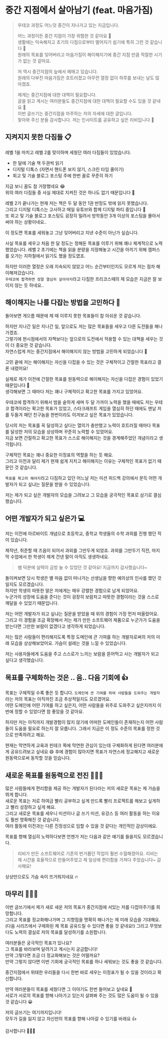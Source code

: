 # 중간 지점에서 살아남기 (feat. 마음가짐)


> 우테코 과정도 어느덧 중간이 지나가고 있는 지금입니다.
>
> 어느 과정이든 중간 지점이 가장 위험한 것 같아요 🤔  
> 생활에는 익숙해지고 초기의 다짐으로부터 멀어지기 쉽기에 특히 그런 것 같습니다 🥲  
> 원래의 목표를 잊어버리고 마음가짐이 해이해지기에 중간 지점 만큼 적절한 시기가 없는 것 같아요.
>
> 저 역시 중간지점의 늪에서 헤매고 있습니다.  
> 원래의 다부진 마음가짐은 흐트러졌고 아무런 열정 없이 하루를 보내는 날도 많아졌죠.
> 
> 제게는 중간지점에 대한 대책이 필요합니다.  
> 글을 읽고 계시는 여러분들도 중간지점에 대한 대책이 필요할 수도 있을 것 같네요 🤔  
> 이번 글쓰기는 중간지점을 마주하는 저의 자세에 대한 글입니다.  
> 찾아와 주신 분들 감사합니다. 저는 인사이트를 공유하고 싶은 리비입니다 🙌


## 지켜지지 못한 다짐들 📋
레벨 1을 마치고 레벨 2를 맞이하며 세웠던 여러 다짐들이 있었습니다.  

- 한 달에 기술 책 두권씩 읽기
- 디지털 디톡스 (자면서 핸드폰 보지 않기, 스크린 타임 줄이기)
- 회고 및 기술 블로그 포스팅 주에 한번 꼴로 꾸준히 하기

지금 보니 꿈도 참 거창했네요 😂  
위의 여러 다짐들 중 사실 제대로 지켜진 것은 하나도 없기 때문입니다 🥲  

레벨 2가 끝나가는 현재 저는 책은 두 달 동안 1권 반정도 밖에 읽지 못했습니다.  
그리고 디지털 디톡스는 고사하고 매일 유튜브와 함께 디지털 파티 중입니다 🎉   
또 회고 및 기술 블로그 포스팅도 굉장히 밀려서 방학동안 3개 이상의 포스팅을 몰아서 써야 하는 상황이네요..  

이 정도면 목표를 세워놓고 그냥 잊어버리고 지낸 수준이 아닌가 싶습니다.

사실 목표를 세우고 처음 한 달 정도는 정해둔 목표를 이루기 위해 꽤나 체계적으로 노력했었습니다.
레벨 2 초기에는 책을 읽을 분량을 지정해놓고 시간을 아끼기 위해 캠퍼스를 오가는 지하철에서 읽기도 했을 정도였죠.  

하지만 이러한 열정은 오래 지속되지 않았고 어느 순간부터인지도 모르게 저는 점차 해이해져갔습니다.  
`우테코에 합격하면 정말 열심히 살아야지`라고 다짐한 프리코스때의 제 모습은 지금은 잘 보이지 않는 듯 하네요..    


## 해이해지는 나를 다잡는 방법을 고민하다 🤔

돌아보면 게으름 때문에 제 때 이루지 못한 목표들이 참 아쉬운 것 같습니다.  

하지만 지나간 일은 지나간 일, 앞으로도 저는 많은 목표들을 세우고 다른 도전들을 해나가겠죠.   
그렇기에 현시점에서의 자책보다는 앞으로의 도전에서 적용할 수 있는 대책을 세우는 것이 더 중요한 것 같습니다.  
자연스럽게 저는 중간지점에서 해이해지지 않는 방법을 고민하게 되었습니다 🤔  

고민 끝에 저는 해이해지는 자신을 다잡을 수 있는 것은 구체적이고 간절한 목표라고 결론 내렸어요!

실제로 제가 이전에 간절한 목표를 원동력으로 해이해지는 자신을 다잡은 경험이 있었기 때문입니다 🤔  
생각해보면 그 때마다 저는 꽤나 구체적이고 확고한 목표를 가지고 있었어요.

우테코에 합격하기 위해서 밤을 숱하게 새며 두 달 가까이 노력을 했을 때에도 저는 우테코 합격이라는 확고한 목표가 있었고, 스타크래프트 게임을 열심히 하던 때에도 맨날 저를 두들겨 패던 친구놈을 한번이라도 이겨보고 싶은 목표가 있었습니다.

당시의 저는 목표를 꼭 달성하고 싶다는 열의가 충만했고 노력이 흐트러질 때마다 목표를 달성한 저의 모습을 상상하며 꾸준히 노력할 수 있었어요.  
지금 보면 간절하고 확고한 목표가 스스로 해이해지는 것을 경계해주었던 개념이라고 생각됩니다.

구체적인 목표는 꽤나 중요한 이정표의 역할을 하는 듯 해요.   
그리고 이전과 달리 제가 현재 쉽게 지치고 해이해지는 이유는 구체적인 목표가 없기 때문인 것 같습니다.  

`목표를 확고히 해야지`라고 다짐하고 있던 어느날 저는 미션 피드백 강의에서 문득 어떤 개발자가 되고 싶냐는 질문을 받을 수 있었습니다.

저는 제가 되고 싶은 개발자의 모습을 그려보고 그 모습을 궁극적인 목표로 삼기로 결심했습니다.

## 어떤 개발자가 되고 싶은가 💻

저는 이전에 아르바이트 개념으로 초등학교, 중학교 학생들의 수학 과외를 진행 했던 적이 있습니다. 

제작년, 취준할 때 즈음이 되어서 과외를 그만두게 되었죠.
과외를 그만두기 직전, 마지막 수업에서 한 학생이 제게 건넨 말이 아직도 생생하네요.

> 쌤 덕분에 실력이 금방 늘 수 있었던 것 같아요! 지금까지 감사했습니다~

돌이켜보면 당시 학생은 별 마음 없이 떠나가는 선생님을 향한 예의상의 인사를 했던 것일지도 모르겠습니다.  
하지만 학생의 따뜻한 말은 저에게는 매우 강렬한 경험으로 남게 되었어요.    
누군가의 성장에 도움을 준다는 것이 굉장히 보람차고 따뜻한 경험이라는 것을 스스로 깨달을 수 있었기 때문입니다.  

저는 어떤 개발자가 되고 싶냐는 질문을 받았을 때 위의 경험이 가장 먼저 떠올랐어요.
그리고 이 경험을 조금 확장해서 저는 제가 만든 소프트웨어 제품으로 누군가가 도움을 받는다면 그만한 보람이 없겠다고 생각하게 되었습니다.

저는 많은 사람들이 편리해지도록 특정 도메인에 큰 기여를 하는 개발자로써의 저의 미래 모습을 상상해보았어요.
가슴이 설레는 것을 느낄 수 있었습니다.

저는 사용자들에게 도움을 주고 스스로가 느끼는 보람을 뜯어먹고 사는 개발자가 되고 싶다고 생각했습니다.

## 목표를 구체화하는 것은 .. 음.. 다음 기회에 👍

목표는 구체적일 수록 좋은 듯 합니다. 
`도메인에 큰 기여를 하여 사람들을 도와주는 개발자`라는 저의 목표는 아직까진 조금 추상적일지도 모르겠어요.  
어떤 도메인에 어떤 기여를 하고 싶은지, 어떤 사람들을 위주로 도와주고 싶은지까지 이번에 정할 수 있었다면 참 좋았을 것 같아요.

하지만 저는 아직까지 개발경험이 많지 않기에 어떠한 도메인들이 존재하는지 어떤 사람들이 도움을 필요로 하는지 잘 모릅니다.
그래서 지금은 이 정도 수준의 목표를 정한 것으로 만족하려고 해요.  

현재는 막연하게 교육과 핀테크 쪽에 막연한 관심이 있는데 구체화하게 된다면 여러분에게 공유드려보고 싶네요 😄
후에 경험이 많아지면 목표가 자연스레 정교해지고 새로운 원동력으로써 동작할 것을 믿습니다.  

## 새로운 목표를 원동력으로 전진 🚶🏻‍➡️

많은 사람들에게 편리함을 제공 하는 개발자가 된다라는 저의 새로운 목표는 제 가슴을 뛰게 합니다.    
새로운 목표는 저로 하여금 빨리 공부하고 싶게 만드록 빨리 프로젝트를 해보고 싶게하고 빨리 성장하고 싶게 해요.   
그리고 새로운 목표를 세우니 미션이나 글 쓰기 미션, 유강스 등 여러 활동을 하는 이유도 훨씬 명확해진 것 같습니다.   
여러 활동에 이전과는 다른 진정성으로 임할 수 있을 것 같다는 개인적인 감상이에요.   


목표를 향해 열심히 노력하다보면 언젠가 저는 다음과 같은 얘기를 들을지도 모르겠습니다.

> 리비가 만든 소프트웨어로 기존의 번거롭던 작업이 훨씬 수월해졌어요. 리비는 제 시간을 효율적으로 만들어주었고 제 일상에 편리함을 가져다 주었습니다~
> 감사해요!

상상만으로도 가슴 속이 뜨거워지네요 🔥



## 마무리 🙇🏻‍♂️
이번 글쓰기에서 제가 새로 새운 저의 목표가 중간지점에 서있는 저를 다잡아주기를 희망합니다.  
그리고 목표를 정교화해나가며 그 지향점을 명확히 해나가는 제 미래 모습을 기대해요. (다음 시리즈에서 구체화된 제 목표 공유드릴 수 있다면 좋을 것 같네요!)
그리고 무엇보다도 노력의 결실로 저의 목표를 달성하기를 소원합니다.  

여러분들은 궁극적인 목표가 있나요?  
그 목표를 바라보며 달려가고 계시는지 궁금합니다!  
만약 그렇다면 조금 더 정교화해보는 것은 어떨까요?  
만약 그렇지 않다면 이번 기회에 궁극적인 목표를 하나 세워보는 것도 좋을 것 같습니다.  

중간지점에서 위태한 우리들을 다시 한번 바로 세우는 이정표가 될 수 있을 것이라고 확신합니다.

만약 여러분들이 목표를 세웠다면 그 이야기도 한번 들어보고 싶네요 👊  
서로가 서로의 목표를 향해 나아가고 있는지 살펴봐 주는 것도 많은 도움이 될 수 있을 것 같습니다 😀  

저의 글쓰기는 여기까지입니다!  
모두가 길을 잃지 않고 자신만의 목표를 향해 나아갈 수 있기를 바래요 👍  

감사합니다 🙇🏻‍♂️
